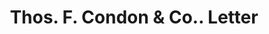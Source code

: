 ---
doi: 10.7916/D89S333G
date_other: '1913'
date_other_textual: '1913'
form: correspondence
genre:
- Letters (correspondence)
name:
- Thos. F. Condon & Co.
object_in_context_url: https://biggert.cul.columbia.edu/items/view/ave_biggert_01134
subject_hierarchical_geographic:
- New York, New York, United States
subject_name:
- Thos. F. Condon & Co.
title: Thos. F. Condon & Co.. Letter
sort_title: Thos. F. Condon & Co.. Letter
call_number: ave_biggert_01134
coordinates:
- 40.71277777777778,-74.00583333333333
pid: ave_biggert_01134
identifiers: ave_biggert_01134
thumbnail: https://derivativo-3.library.columbia.edu/iiif/2/ldpd:344800/full/!256,256/0/native.jpg
permalink: /biggert/ave_biggert_01134/
layout: iiif-image-page
---